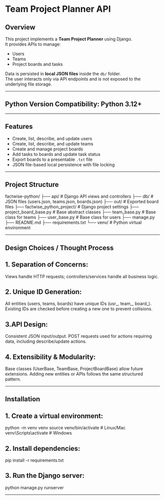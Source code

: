 # Team Project Planner API

## Overview

This project implements a **Team Project Planner** using Django.  
It provides APIs to manage:
- Users
- Teams
- Project boards and tasks  

Data is persisted in **local JSON files** inside the `db/` folder.  
The user interacts only via API endpoints and is not exposed to the underlying file storage.

---

## Python Version Compatibility: Python 3.12+

---

## Features

- Create, list, describe, and update users
- Create, list, describe, and update teams
- Create and manage project boards
- Add tasks to boards and update task status
- Export boards to a presentable `.txt` file
- JSON file-based local persistence with file locking

---

## Project Structure

factwise-python/
├── api/                     # Django API views and controllers
├── db/                      # JSON files (users.json, teams.json, boards.json)
├── out/                     # Exported board files
├── factwise_python_project/ # Django project settings
├── project_board_base.py     # Base abstract classes
├── team_base.py              # Base class for teams
├── user_base.py              # Base class for users
├── manage.py
├── README.md
├── requirements.txt
└── venv/                    # Python virtual environment

---

## Design Choices / Thought Process

## 1. Separation of Concerns:
Views handle HTTP requests; controllers/services handle all business logic.

## 2. Unique ID Generation:
All entities (users, teams, boards) have unique IDs (usr_, team_, board_).
Existing IDs are checked before creating a new one to prevent collisions.

## 3.API Design:
Consistent JSON input/output.
POST requests used for actions requiring data, including describe/update actions.

## 4. Extensibility & Modularity:
Base classes (UserBase, TeamBase, ProjectBoardBase) allow future extensions.
Adding new entities or APIs follows the same structured pattern.

---

## Installation

## 1. Create a virtual environment:

python -m venv venv
source venv/bin/activate   # Linux/Mac
venv\Scripts\activate      # Windows

## 2. Install dependencies:

pip install -r requirements.txt

## 3. Run the Django server:

python manage.py runserver


---
